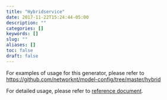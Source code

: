 ```yaml
---
title: "Hybridservice"
date: 2017-11-22T15:24:44-05:00
description: ""
categories: []
keywords: []
slug: ""
aliases: []
toc: false
draft: false
---
```


For examples of usage for this generator, please refer to https://github.com/networknt/model-config/tree/master/hybrid

For detailed usage, please refer to [reference document][].

[reference document]: /tool/light-codegen/hybrid-service/